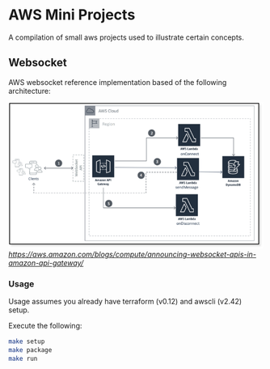 # AWS Mini Projects

A compilation of small aws projects used to illustrate certain concepts.

## Websocket

AWS websocket reference implementation based of the following architecture:

![Websocket Architecture](docs/images/websockets-arch.png)
_https://aws.amazon.com/blogs/compute/announcing-websocket-apis-in-amazon-api-gateway/_

### Usage

Usage assumes you already have terraform (v0.12) and awscli (v2.42) setup.

Execute the following:

```sh
make setup
make package
make run
```
